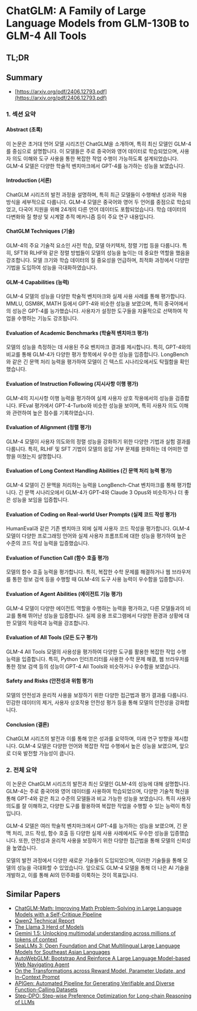 # ChatGLM: A Family of Large Language Models from GLM-130B to GLM-4 All Tools
## TL;DR
## Summary
- [https://arxiv.org/pdf/2406.12793.pdf](https://arxiv.org/pdf/2406.12793.pdf)

### 1. 섹션 요약
#### Abstract (초록)
이 논문은 초거대 언어 모델 시리즈인 ChatGLM을 소개하며, 특히 최신 모델인 GLM-4를 중심으로 설명합니다. 이 모델들은 주로 중국어와 영어 데이터로 학습되었으며, 사용자 의도 이해와 도구 사용을 통한 복잡한 작업 수행이 가능하도록 설계되었습니다. GLM-4 모델은 다양한 학술적 벤치마크에서 GPT-4를 능가하는 성능을 보였습니다.

#### Introduction (서론)
ChatGLM 시리즈의 발전 과정을 설명하며, 특히 최근 모델들이 수행해낸 성과와 적용 방식을 세부적으로 다룹니다. GLM-4 모델은 중국어와 영어 두 언어를 중점으로 학습되었고, 다국어 지원을 위해 24개의 다른 언어 데이터도 포함되었습니다. 학습 데이터의 다변화와 질 향상 및 시계열 추적 메커니즘 등이 주요 연구 내용입니다.

#### ChatGLM Techniques (기술)
GLM-4의 주요 기술적 요소인 사전 학습, 모델 아키텍처, 정렬 기법 등을 다룹니다. 특히, SFT와 RLHF와 같은 정렬 방법들이 모델의 성능을 높이는 데 중요한 역할을 했음을 강조합니다. 모델 크기와 학습 데이터의 질 중요성을 언급하며, 최적화 과정에서 다양한 기법을 도입하여 성능을 극대화하였습니다.

#### GLM-4 Capabilities (능력)
GLM-4 모델의 성능을 다양한 학술적 벤치마크와 실제 사용 사례를 통해 평가합니다. MMLU, GSM8K, MATH 등에서 GPT-4와 비슷한 성능을 보였으며, 특히 중국어에서의 성능은 GPT-4를 능가했습니다. 사용자가 설정한 도구들을 자율적으로 선택하여 작업을 수행하는 기능도 강조됩니다.

#### Evaluation of Academic Benchmarks (학술적 벤치마크 평가)
모델의 성능을 측정하는 데 사용된 주요 벤치마크 결과를 제시합니다. 특히, GPT-4와의 비교를 통해 GLM-4가 다양한 평가 항목에서 우수한 성능을 입증합니다. LongBench와 같은 긴 문맥 처리 능력을 평가하여 모델이 긴 텍스트 시나리오에서도 탁월함을 확인했습니다.

#### Evaluation of Instruction Following (지시사항 이행 평가)
GLM-4의 지시사항 이행 능력을 평가하여 실제 사용자 상호 작용에서의 성능을 검증합니다. IFEval 평가에서 GPT-4-Turbo와 비슷한 성능을 보이며, 특히 사용자 의도 이해와 관련하여 높은 점수를 기록하였습니다.

#### Evaluation of Alignment (정렬 평가)
GLM-4 모델이 사용자 의도와의 정렬 성능을 강화하기 위한 다양한 기법과 실험 결과를 다룹니다. 특히, RLHF 및 SFT 기법이 모델의 응답 거부 문제를 완화하는 데 어떠한 영향을 미쳤는지 설명합니다.

#### Evaluation of Long Context Handling Abilities (긴 문맥 처리 능력 평가)
GLM-4 모델이 긴 문맥을 처리하는 능력을 LongBench-Chat 벤치마크를 통해 평가합니다. 긴 문맥 시나리오에서 GLM-4가 GPT-4와 Claude 3 Opus와 비슷하거나 더 좋은 성능을 보임을 입증합니다.

#### Evaluation of Coding on Real-world User Prompts (실제 코드 작성 평가)
HumanEval과 같은 기존 벤치마크 외에 실제 사용자 코드 작성을 평가합니다. GLM-4 모델이 다양한 프로그래밍 언어와 실제 사용자 프롬프트에 대한 성능을 평가하여 높은 수준의 코드 작성 능력을 입증했습니다.

#### Evaluation of Function Call (함수 호출 평가)
모델의 함수 호출 능력을 평가합니다. 특히, 복잡한 수학 문제를 해결하거나 웹 브라우저를 통한 정보 검색 등을 수행할 때 GLM-4의 도구 사용 능력이 우수함을 입증합니다.

#### Evaluation of Agent Abilities (에이전트 기능 평가)
GLM-4 모델이 다양한 에이전트 역할을 수행하는 능력을 평가하고, 다른 모델들과의 비교를 통해 뛰어난 성능을 입증합니다. 실제 응용 프로그램에서 다양한 환경과 상황에 대한 모델의 적응력과 능력을 강조합니다.

#### Evaluation of All Tools (모든 도구 평가)
GLM-4 All Tools 모델의 사용성을 평가하여 다양한 도구를 활용한 복잡한 작업 수행 능력을 입증합니다. 특히, Python 인터프리터를 사용한 수학 문제 해결, 웹 브라우저를 통한 정보 검색 등의 성능이 GPT-4 All Tools와 비슷하거나 우수함을 보였습니다.

#### Safety and Risks (안전성과 위험 평가)
모델의 안전성과 윤리적 사용을 보장하기 위한 다양한 접근법과 평가 결과를 다룹니다. 민감한 데이터의 제거, 사용자 상호작용 안전성 평가 등을 통해 모델의 안전성을 강화합니다.

#### Conclusion (결론)
ChatGLM 시리즈의 발전과 이를 통해 얻은 성과를 요약하며, 미래 연구 방향을 제시합니다. GLM-4 모델은 다양한 언어와 복잡한 작업 수행에서 높은 성능을 보였으며, 앞으로 더욱 발전할 가능성이 큽니다.

### 2. 전체 요약
이 논문은 ChatGLM 시리즈의 발전과 최신 모델인 GLM-4의 성능에 대해 설명합니다. GLM-4는 주로 중국어와 영어 데이터를 사용하여 학습되었으며, 다양한 기술적 혁신을 통해 GPT-4와 같은 최고 수준의 모델들과 비교 가능한 성능을 보였습니다. 특히 사용자 의도를 잘 이해하고, 다양한 도구를 활용하여 복잡한 작업을 수행할 수 있는 능력이 특징입니다.

GLM-4 모델은 여러 학술적 벤치마크에서 GPT-4를 능가하는 성능을 보였으며, 긴 문맥 처리, 코드 작성, 함수 호출 등 다양한 실제 사용 사례에서도 우수한 성능을 입증했습니다. 또한, 안전성과 윤리적 사용을 보장하기 위한 다양한 접근법을 통해 모델의 신뢰성을 높였습니다.

모델의 발전 과정에서 다양한 새로운 기술들이 도입되었으며, 이러한 기술들을 통해 모델의 성능을 극대화할 수 있었습니다. 앞으로도 GLM-4 모델을 통해 더 나은 AI 기술을 개발하고, 이를 통해 AI의 민주화를 이룩하는 것이 목표입니다.

## Similar Papers
- [ChatGLM-Math: Improving Math Problem-Solving in Large Language Models with a Self-Critique Pipeline](2404.02893.md)
- [Qwen2 Technical Report](2407.10671.md)
- [The Llama 3 Herd of Models](2407.21783.md)
- [Gemini 1.5: Unlocking multimodal understanding across millions of tokens of context](2403.05530.md)
- [SeaLLMs 3: Open Foundation and Chat Multilingual Large Language Models for Southeast Asian Languages](2407.19672.md)
- [AutoWebGLM: Bootstrap And Reinforce A Large Language Model-based Web Navigating Agent](2404.03648.md)
- [On the Transformations across Reward Model, Parameter Update, and In-Context Prompt](2406.16377.md)
- [APIGen: Automated Pipeline for Generating Verifiable and Diverse Function-Calling Datasets](2406.18518.md)
- [Step-DPO: Step-wise Preference Optimization for Long-chain Reasoning of LLMs](2406.18629.md)
